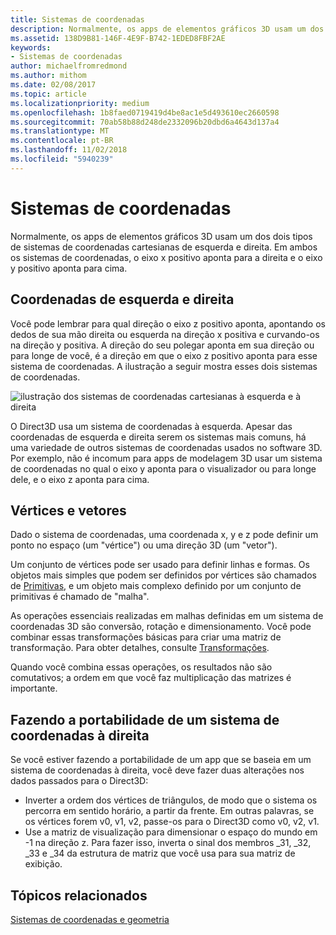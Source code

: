 ```yaml
---
title: Sistemas de coordenadas
description: Normalmente, os apps de elementos gráficos 3D usam um dos dois tipos de sistemas de coordenadas cartesianas de esquerda e direita. Em ambos os sistemas de coordenadas, o eixo x positivo aponta para a direita e o eixo y positivo aponta para cima.
ms.assetid: 138D9B81-146F-4E9F-B742-1EDED8FBF2AE
keywords:
- Sistemas de coordenadas
author: michaelfromredmond
ms.author: mithom
ms.date: 02/08/2017
ms.topic: article
ms.localizationpriority: medium
ms.openlocfilehash: 1b8faed0719419d4be8ac1e5d493610ec2660598
ms.sourcegitcommit: 70ab58b88d248de2332096b20dbd6a4643d137a4
ms.translationtype: MT
ms.contentlocale: pt-BR
ms.lasthandoff: 11/02/2018
ms.locfileid: "5940239"
---
```

# <a name="coordinate-systems"></a>Sistemas de coordenadas


Normalmente, os apps de elementos gráficos 3D usam um dos dois tipos de sistemas de coordenadas cartesianas de esquerda e direita. Em ambos os sistemas de coordenadas, o eixo x positivo aponta para a direita e o eixo y positivo aponta para cima.

## <a name="span-idleftandrighthandedcoordinatesspanspan-idleftandrighthandedcoordinatesspanspan-idleftandrighthandedcoordinatesspanleft-and-right-handed-coordinates"></a><span id="Left_and_right_handed_coordinates"></span><span id="left_and_right_handed_coordinates"></span><span id="LEFT_AND_RIGHT_HANDED_COORDINATES"></span>Coordenadas de esquerda e direita


Você pode lembrar para qual direção o eixo z positivo aponta, apontando os dedos de sua mão direita ou esquerda na direção x positiva e curvando-os na direção y positiva. A direção do seu polegar aponta em sua direção ou para longe de você, é a direção em que o eixo z positivo aponta para esse sistema de coordenadas. A ilustração a seguir mostra esses dois sistemas de coordenadas.

![ilustração dos sistemas de coordenadas cartesianas à esquerda e à direita](images/leftrght.png)

O Direct3D usa um sistema de coordenadas à esquerda. Apesar das coordenadas de esquerda e direita serem os sistemas mais comuns, há uma variedade de outros sistemas de coordenadas usados no software 3D. Por exemplo, não é incomum para apps de modelagem 3D usar um sistema de coordenadas no qual o eixo y aponta para o visualizador ou para longe dele, e o eixo z aponta para cima.

## <a name="span-idverticesandvectorsspanspan-idverticesandvectorsspanspan-idverticesandvectorsspanvertices-and-vectors"></a><span id="Vertices_and_vectors"></span><span id="vertices_and_vectors"></span><span id="VERTICES_AND_VECTORS"></span>Vértices e vetores


Dado o sistema de coordenadas, uma coordenada x, y e z pode definir um ponto no espaço (um "vértice") ou uma direção 3D (um "vetor").

Um conjunto de vértices pode ser usado para definir linhas e formas. Os objetos mais simples que podem ser definidos por vértices são chamados de [Primitivas](primitives.md), e um objeto mais complexo definido por um conjunto de primitivas é chamado de "malha".

As operações essenciais realizadas em malhas definidas em um sistema de coordenadas 3D são conversão, rotação e dimensionamento. Você pode combinar essas transformações básicas para criar uma matriz de transformação. Para obter detalhes, consulte [Transformações](transforms.md).

Quando você combina essas operações, os resultados não são comutativos; a ordem em que você faz multiplicação das matrizes é importante.

## <a name="span-idportingfromaright-handedcoordinatesystemspanspan-idportingfromaright-handedcoordinatesystemspanspan-idportingfromaright-handedcoordinatesystemspanporting-from-a-right-handed-coordinate-system"></a><span id="Porting_from_a_right-handed_coordinate_system"></span><span id="porting_from_a_right-handed_coordinate_system"></span><span id="PORTING_FROM_A_RIGHT-HANDED_COORDINATE_SYSTEM"></span>Fazendo a portabilidade de um sistema de coordenadas à direita


Se você estiver fazendo a portabilidade de um app que se baseia em um sistema de coordenadas à direita, você deve fazer duas alterações nos dados passados para o Direct3D:

-   Inverter a ordem dos vértices de triângulos, de modo que o sistema os percorra em sentido horário, a partir da frente. Em outras palavras, se os vértices forem v0, v1, v2, passe-os para o Direct3D como v0, v2, v1.
-   Use a matriz de visualização para dimensionar o espaço do mundo em -1 na direção z. Para fazer isso, inverta o sinal dos membros \_31, \_32, \_33 e \_34 da estrutura de matriz que você usa para sua matriz de exibição.

## <a name="span-idrelated-topicsspanrelated-topics"></a><span id="related-topics"></span>Tópicos relacionados


[Sistemas de coordenadas e geometria](coordinate-systems-and-geometry.md)

 

 




